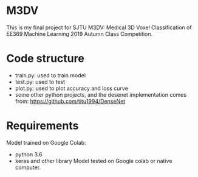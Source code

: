 # M3DV
This is my final project for SJTU M3DV: Medical 3D Voxel Classification of EE369 Machine Learning 2019 Autumn Class Competition.

# Code structure
* train.py: used to train model
* test.py: used to test
* plot.py: used to plot accuracy and loss curve
* some other python projects, and the desenet implementation comes from:
  https://github.com/titu1994/DenseNet

# Requirements
Model trained on Google Colab:
* python 3.6
* keras and other library
Model tested on Google colab or native computer.





